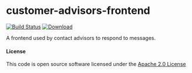 
# customer-advisors-frontend

[![Build Status](https://travis-ci.org/hmrc/customer-advisors-frontend.svg?branch=master)](https://travis-ci.org/hmrc/customer-advisors-frontend) [ ![Download](https://api.bintray.com/packages/hmrc/releases/customer-advisors-frontend/images/download.svg) ](https://bintray.com/hmrc/releases/customer-advisors-frontend/_latestVersion)

A frontend used by contact advisors to respond to messages.

#### License

This code is open source software licensed under the [Apache 2.0 License]("http://www.apache.org/licenses/LICENSE-2.0.html")
